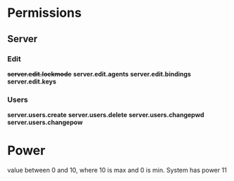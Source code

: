 # Permissions

## Server
### Edit
<s>**server.edit.lockmode**</s>
**server.edit.agents**
**server.edit.bindings**
**server.edit.keys**

### Users
**server.users.create**
**server.users.delete**
**server.users.changepwd**
**server.users.changepow**



# Power

value between 0 and 10, where 10 is max and 0 is min.
System has power 11